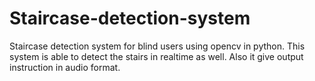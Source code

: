 # Staircase-detection-system
Staircase detection system for blind users using opencv in python. This system is able to detect the stairs in realtime as well. Also it give output instruction in audio format.

